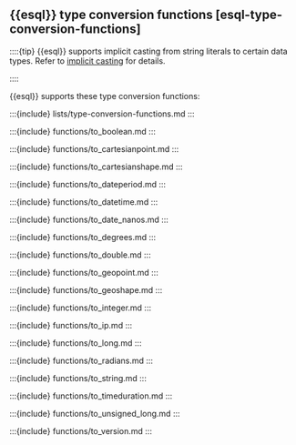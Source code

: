 ## {{esql}} type conversion functions [esql-type-conversion-functions]


::::{tip}
{{esql}} supports implicit casting from string literals to certain data types. Refer to [implicit casting](/reference/query-languages/esql/esql-implicit-casting.md) for details.

::::


{{esql}} supports these type conversion functions:

:::{include} lists/type-conversion-functions.md
:::


:::{include} functions/to_boolean.md
:::

:::{include} functions/to_cartesianpoint.md
:::

:::{include} functions/to_cartesianshape.md
:::

:::{include} functions/to_dateperiod.md
:::

:::{include} functions/to_datetime.md
:::

:::{include} functions/to_date_nanos.md
:::

:::{include} functions/to_degrees.md
:::

:::{include} functions/to_double.md
:::

:::{include} functions/to_geopoint.md
:::

:::{include} functions/to_geoshape.md
:::

:::{include} functions/to_integer.md
:::

:::{include} functions/to_ip.md
:::

:::{include} functions/to_long.md
:::

:::{include} functions/to_radians.md
:::

:::{include} functions/to_string.md
:::

:::{include} functions/to_timeduration.md
:::

:::{include} functions/to_unsigned_long.md
:::

:::{include} functions/to_version.md
:::

